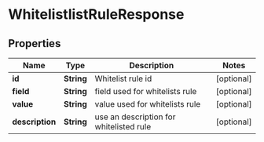 

# WhitelistlistRuleResponse

## Properties

Name | Type | Description | Notes
------------ | ------------- | ------------- | -------------
**id** | **String** | Whitelist rule id |  [optional]
**field** | **String** | field used for whitelists rule |  [optional]
**value** | **String** | value used for whitelists rule |  [optional]
**description** | **String** | use an description for whitelisted rule |  [optional]




